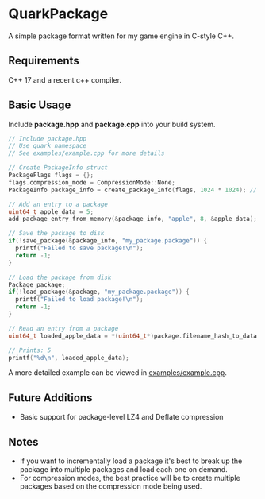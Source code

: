 # QuarkPackage
A simple package format written for my game engine in C-style C++.

## Requirements
C++ 17 and a recent c++ compiler.

## Basic Usage
Include **package.hpp** and **package.cpp** into your build system.

```c++
// Include package.hpp
// Use quark namespace
// See examples/example.cpp for more details

// Create PackageInfo struct
PackageFlags flags = {};
flags.compression_mode = CompressionMode::None;
PackageInfo package_info = create_package_info(flags, 1024 * 1024); // 1 MB

// Add an entry to a package
uint64_t apple_data = 5;
add_package_entry_from_memory(&package_info, "apple", 8, &apple_data);

// Save the package to disk
if(!save_package(&package_info, "my_package.package")) {
  printf("Failed to save package!\n");
  return -1;
}

// Load the package from disk
Package package;
if(!load_package(&package, "my_package.package")) {
  printf("Failed to load package!\n");
  return -1;
}

// Read an entry from a package
uint64_t loaded_apple_data = *(uint64_t*)package.filename_hash_to_data.at(hash_filename("apple"));

// Prints: 5
printf("%d\n", loaded_apple_data);
```
A more detailed example can be viewed in [examples/example.cpp](examples/example.cpp).

## Future Additions
-  Basic support for package-level LZ4 and Deflate compression

## Notes
- If you want to incrementally load a package it's best to break up the package into multiple packages and load each one on demand.  
- For compression modes, the best practice will be to create multiple packages based on the compression mode being used.
